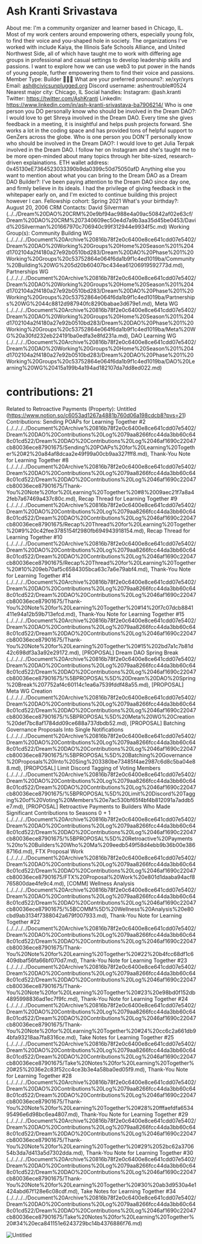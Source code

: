 # Ash Kranti Srivastava

About me: I'm a community organizer and learner based in Chicago, IL. Most of my work centers around empowering others, especially young folx, to find their voice and you-shaped hole in society. The organizations I've worked with include Kaiya, the Illinois Safe Schools Alliance, and United Northwest Side, all of which have taught me to work with differing age groups in professional and casual settings to develop leadership skills and passions. I want to explore how we can use web3 to put power in the hands of young people, further empowering them to find their voice and passions.
Member Type: Builder 👷🏾‍♀️
What are your preferred pronouns?: xe/xyr/xyrs
Email: ash@civicsunplugged.org
Discord username: ashentrouble#0524
Nearest major city: Chicago, IL
Social handles: Instagram: @ash.kranti
Twitter: https://twitter.com/AshKranti
LinkedIn: https://www.linkedin.com/in/ash-kranti-srivastava-ba7906214/
Who is one person you DO personally know who should be involved in the Dream DAO?: I would love to get Shreya involved in the Dream DAO. Every time she gives feedback in a meeting, it is insightful and helps push projects forward. She works a lot in the coding space and has provided tons of helpful support to GenZers across the globe.
Who is one person you DON'T personally know who should be involved in the Dream DAO?: I would love to get Julia Terpak involved in the Dream DAO. I follow her on Instagram and she's taught me to be more open-minded about many topics through her bite-sized, research-driven explainations.
ETH wallet address: 0x45130eE7364523033390b9da0399c50d75050afD
Anything else you want to mention about what you can bring to the Dream DAO as a Dream DAO Builder?: I've been paying attention to the Dream DAO since day one, and firmly believe in its ideals. I had the privilege of giving feedback in the whitepaper early on, and I'm exicted to continue building this project however I can.
Fellowship cohort: Spring 2021
What's your birthday?: August 20, 2006
CRM Contacts: David Silverman (../../Dream%20DAO%20CRM%20e9bf94ac988e4a09ac50842af02e63cf/Dream%20DAO%20CRM%207340609ec50e4d7a9b3aa35d45be0453/David%20Silverman%201667970c706940c99f312944e9934f5c.md)
Working Group(s): Community Building WG (../../../../Document%20Archive%20816b78f2e0c6400e8ce641cdd07e5402/Dream%20DAO%20Working%20Groups%20Home%20Season%201%204d1702104a2f4180a27e92b0510bd283/Dream%20DAO%20Phase%201%20Working%20Groups%20c53752864e064f6da1b9f1c4ed1019ba/Community%20Building%20WG%205d20b60407bc434ea61206919592773d.md), Partnerships WG (../../../../Document%20Archive%20816b78f2e0c6400e8ce641cdd07e5402/Dream%20DAO%20Working%20Groups%20Home%20Season%201%204d1702104a2f4180a27e92b0510bd283/Dream%20DAO%20Phase%201%20Working%20Groups%20c53752864e064f6da1b9f1c4ed1019ba/Partnerships%20WG%2044c8812d987940fc8290babae3d679e1.md), Meta WG (../../../../Document%20Archive%20816b78f2e0c6400e8ce641cdd07e5402/Dream%20DAO%20Working%20Groups%20Home%20Season%201%204d1702104a2f4180a27e92b0510bd283/Dream%20DAO%20Phase%201%20Working%20Groups%20c53752864e064f6da1b9f1c4ed1019ba/Meta%20WG%20a30fd232eb224191ba0edfa3e8fd231a.md), DAO Learning WG (../../../../Document%20Archive%20816b78f2e0c6400e8ce641cdd07e5402/Dream%20DAO%20Working%20Groups%20Home%20Season%201%204d1702104a2f4180a27e92b0510bd283/Dream%20DAO%20Phase%201%20Working%20Groups%20c53752864e064f6da1b9f1c4ed1019ba/DAO%20Learning%20WG%20415a199b4a194ad182107da7dd8ed022.md)
# contributions: 21
Related to Retroactive Payments (Property): Untitled (https://www.notion.so/c6053ad1267a4881b760d06a198cdcb8?pvs=21)
Contributions: Sending POAPs for Learning Together #2 (../../../../Document%20Archive%20816b78f2e0c6400e8ce641cdd07e5402/Dream%20DAO%20Contributions%20Log%2079aa8266fcc44da3bb60c648c01cd522/Dream%20DAO%20Contributions%20Log%2046af1690c22047cb80036ece87901675/Sending%20POAPs%20for%20Learning%20Together%20#2%20a84af8dcaa2e49f99a00cb9aa327fff8.md), Thank-You Note for Learning Together #8 (../../../../Document%20Archive%20816b78f2e0c6400e8ce641cdd07e5402/Dream%20DAO%20Contributions%20Log%2079aa8266fcc44da3bb60c648c01cd522/Dream%20DAO%20Contributions%20Log%2046af1690c22047cb80036ece87901675/Thank-You%20Note%20for%20Learning%20Together%20#8%2009aec21f7a8a42feb7a67469a437c80c.md), Recap Thread for Learning Together #9 (../../../../Document%20Archive%20816b78f2e0c6400e8ce641cdd07e5402/Dream%20DAO%20Contributions%20Log%2079aa8266fcc44da3bb60c648c01cd522/Dream%20DAO%20Contributions%20Log%2046af1690c22047cb80036ece87901675/Recap%20Thread%20for%20Learning%20Together%20#9%20c42fee3785154f2980fb694943918154.md), Recap Thread for Learning Together #10 (../../../../Document%20Archive%20816b78f2e0c6400e8ce641cdd07e5402/Dream%20DAO%20Contributions%20Log%2079aa8266fcc44da3bb60c648c01cd522/Dream%20DAO%20Contributions%20Log%2046af1690c22047cb80036ece87901675/Recap%20Thread%20for%20Learning%20Together%20#10%209eb70af5c6584305bca63c7a6e79abf4.md), Thank-You Note for Learning Together #14 (../../../../Document%20Archive%20816b78f2e0c6400e8ce641cdd07e5402/Dream%20DAO%20Contributions%20Log%2079aa8266fcc44da3bb60c648c01cd522/Dream%20DAO%20Contributions%20Log%2046af1690c22047cb80036ece87901675/Thank-You%20Note%20for%20Learning%20Together%20#14%20f7c07dcb8841411e94a12b59b713efcd.md), Thank-You Note for Learning Together #15 (../../../../Document%20Archive%20816b78f2e0c6400e8ce641cdd07e5402/Dream%20DAO%20Contributions%20Log%2079aa8266fcc44da3bb60c648c01cd522/Dream%20DAO%20Contributions%20Log%2046af1690c22047cb80036ece87901675/Thank-You%20Note%20for%20Learning%20Together%20#15%202bd7a1c7b81d42c698df3a3a92e29172.md), [PROPOSAL] Dream DAO Spring Break  (../../../../Document%20Archive%20816b78f2e0c6400e8ce641cdd07e5402/Dream%20DAO%20Contributions%20Log%2079aa8266fcc44da3bb60c648c01cd522/Dream%20DAO%20Contributions%20Log%2046af1690c22047cb80036ece87901675/%5BPROPOSAL%5D%20Dream%20DAO%20Spring%20Break%207752af4c60114c1ea6a7539fddf48a55.md), [PROPOSAL] Meta WG Creation (../../../../Document%20Archive%20816b78f2e0c6400e8ce641cdd07e5402/Dream%20DAO%20Contributions%20Log%2079aa8266fcc44da3bb60c648c01cd522/Dream%20DAO%20Contributions%20Log%2046af1690c22047cb80036ece87901675/%5BPROPOSAL%5D%20Meta%20WG%20Creation%20def7bc8af1784dd09ce688a737dbdb52.md), [PROPOSAL] Batching Governance Proposals Into Single Notifications (../../../../Document%20Archive%20816b78f2e0c6400e8ce641cdd07e5402/Dream%20DAO%20Contributions%20Log%2079aa8266fcc44da3bb60c648c01cd522/Dream%20DAO%20Contributions%20Log%2046af1690c22047cb80036ece87901675/%5BPROPOSAL%5D%20Batching%20Governance%20Proposals%20Into%20Sing%203380be73485f4ae2987c6d8c5ba04e88.md), [PROPOSAL] Limit Discord Tagging of Voting Members (../../../../Document%20Archive%20816b78f2e0c6400e8ce641cdd07e5402/Dream%20DAO%20Contributions%20Log%2079aa8266fcc44da3bb60c648c01cd522/Dream%20DAO%20Contributions%20Log%2046af1690c22047cb80036ece87901675/%5BPROPOSAL%5D%20Limit%20Discord%20Tagging%20of%20Voting%20Members%20e7ac530bf65f4bf4b812091a7addb5e7.md), [PROPOSAL] Retroactive Payments to Builders Who Made Significant Contributions to Seasons 0 + 1 (../../../../Document%20Archive%20816b78f2e0c6400e8ce641cdd07e5402/Dream%20DAO%20Contributions%20Log%2079aa8266fcc44da3bb60c648c01cd522/Dream%20DAO%20Contributions%20Log%2046af1690c22047cb80036ece87901675/%5BPROPOSAL%5D%20Retroactive%20Payments%20to%20Builders%20Who%20Ma%209eedb549f58d4ebb9b36b00e3868716d.md), FTX Proposal Work (../../../../Document%20Archive%20816b78f2e0c6400e8ce641cdd07e5402/Dream%20DAO%20Contributions%20Log%2079aa8266fcc44da3bb60c648c01cd522/Dream%20DAO%20Contributions%20Log%2046af1690c22047cb80036ece87901675/FTX%20Proposal%20Work%20e801d1daaba94acf8765800dae4fe9c4.md), [COMM] Wellness Analysis (../../../../Document%20Archive%20816b78f2e0c6400e8ce641cdd07e5402/Dream%20DAO%20Contributions%20Log%2079aa8266fcc44da3bb60c648c01cd522/Dream%20DAO%20Contributions%20Log%2046af1690c22047cb80036ece87901675/%5BCOMM%5D%20Wellness%20Analysis%20e80cbd9ab3134f7388042a679f007933.md), Thank-You Note for Learning Together #22 (../../../../Document%20Archive%20816b78f2e0c6400e8ce641cdd07e5402/Dream%20DAO%20Contributions%20Log%2079aa8266fcc44da3bb60c648c01cd522/Dream%20DAO%20Contributions%20Log%2046af1690c22047cb80036ece87901675/Thank-You%20Note%20for%20Learning%20Together%20#22%20b4fcc68df1c6409dbaf56fa66bf070d7.md), Thank-You Note for Learning Together #23 (../../../../Document%20Archive%20816b78f2e0c6400e8ce641cdd07e5402/Dream%20DAO%20Contributions%20Log%2079aa8266fcc44da3bb60c648c01cd522/Dream%20DAO%20Contributions%20Log%2046af1690c22047cb80036ece87901675/Thank-You%20Note%20for%20Learning%20Together%20#23%20e98bd0f152db4895998836ad1ec7f9fc.md), Thank-You Note for Learning Together #24 (../../../../Document%20Archive%20816b78f2e0c6400e8ce641cdd07e5402/Dream%20DAO%20Contributions%20Log%2079aa8266fcc44da3bb60c648c01cd522/Dream%20DAO%20Contributions%20Log%2046af1690c22047cb80036ece87901675/Thank-You%20Note%20for%20Learning%20Together%20#24%20cc6c2a661db94bfa93218aa7fa8316ce.md), Take Notes for Learning Together #25 (../../../../Document%20Archive%20816b78f2e0c6400e8ce641cdd07e5402/Dream%20DAO%20Contributions%20Log%2079aa8266fcc44da3bb60c648c01cd522/Dream%20DAO%20Contributions%20Log%2046af1690c22047cb80036ece87901675/Take%20Notes%20for%20Learning%20Together%20#25%2036e2c83f52cc4ce3b3e4a58ba0ed05f9.md), Thank-You Note for Learning Together #28 (../../../../Document%20Archive%20816b78f2e0c6400e8ce641cdd07e5402/Dream%20DAO%20Contributions%20Log%2079aa8266fcc44da3bb60c648c01cd522/Dream%20DAO%20Contributions%20Log%2046af1690c22047cb80036ece87901675/Thank-You%20Note%20for%20Learning%20Together%20#28%20fffaefdfa653495496e6d98bc6ea4807.md), Thank-You Note for Learning Together #29 (../../../../Document%20Archive%20816b78f2e0c6400e8ce641cdd07e5402/Dream%20DAO%20Contributions%20Log%2079aa8266fcc44da3bb60c648c01cd522/Dream%20DAO%20Contributions%20Log%2046af1690c22047cb80036ece87901675/Thank-You%20Note%20for%20Learning%20Together%20#29%2052bc62a370654b3da7d413a5d7302dda.md), Thank-You Note for Learning Together #30 (../../../../Document%20Archive%20816b78f2e0c6400e8ce641cdd07e5402/Dream%20DAO%20Contributions%20Log%2079aa8266fcc44da3bb60c648c01cd522/Dream%20DAO%20Contributions%20Log%2046af1690c22047cb80036ece87901675/Thank-You%20Note%20for%20Learning%20Together%20#30%20ab3d9530a4e1424abd67f128e6c08cdf.md), Take Notes for Learning Together #34 (../../../../Document%20Archive%20816b78f2e0c6400e8ce641cdd07e5402/Dream%20DAO%20Contributions%20Log%2079aa8266fcc44da3bb60c648c01cd522/Dream%20DAO%20Contributions%20Log%2046af1690c22047cb80036ece87901675/Take%20Notes%20for%20Learning%20Together%20#34%20eca841151e6243729bc14b4376886f76.md)

![Untitled](Ash%20Kranti%20Srivastava%206920961dc57b431caded73b3467cbb8d/Untitled.png)